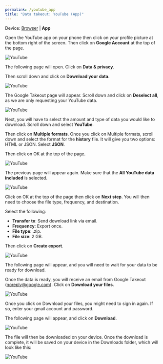 ```yaml
---
permalink: /youtube_app
title: "Data takeout: YouTube (App)"
---
```


Device: [Browser](youtube) \| **App**

Open the YouTube app on your phone then click on your profile picture at
the bottom right of the screen. Then click on **Google Account** at the
top of the page.

![YouTube](assets/screenshots/yta_1.png)

The following page will open. Click on **Data & privacy**.

Then scroll down and click on **Download your data**.

![YouTube](assets/screenshots/yta_2.png)

The Google Takeout page will appear. Scroll down and click on **Deselect
all**, as we are only requesting your YouTube data.

![YouTube](assets/screenshots/yta_3.png)

Next, you will have to select the amount and type of data you would like
to download. Scroll down and select **YouTube**.

Then click on **Multiple formats**. Once you click on Multiple formats,
scroll down and select the format for the **history** file. It will give
you two options: HTML or JSON. Select **JSON**.

Then click on OK at the top of the page.

![YouTube](assets/screenshots/yta_4.png)

The previous page will appear again. <span class="mark">Make sure that
the **All YouTube data included** is selected.</span>

<!-- Note: This might need to be changed, depending on
the data you will need for the project_. Would change to: Or click on
All YouTube data included and select the type of data – and then give
instructions for which data to select) -->

![YouTube](assets/screenshots/yta_5.png)

Click on OK at the top of the page then click on **Next step**. You will
then need to choose the file type, frequency, and destination.

Select the following:

- **Transfer to**: Send download link via email.
- **Frequency**: Export once.
- **File type**: .zip.
- **File size**: 2 GB.

Then click on **Create export**.

![YouTube](assets/screenshots/yta_6.png)

The following page will appear, and you will need to wait for your data
to be ready for download.

Once the data is ready, you will receive an email from Google Takeout
(<noreply@google.com>). Click on **Download your files**.

![YouTube](assets/screenshots/yta_7.png)

Once you click on Download your files, you might need to sign in again.
If so, enter your gmail account and password.

The following page will appear, and click on **Download**.

![YouTube](assets/screenshots/yta_8.png)

The file will then be downloaded on your device. Once the download is
complete, it will be saved on your device in the Downloads folder, which
will look like this:

![YouTube](assets/screenshots/yta_9.jpg)

